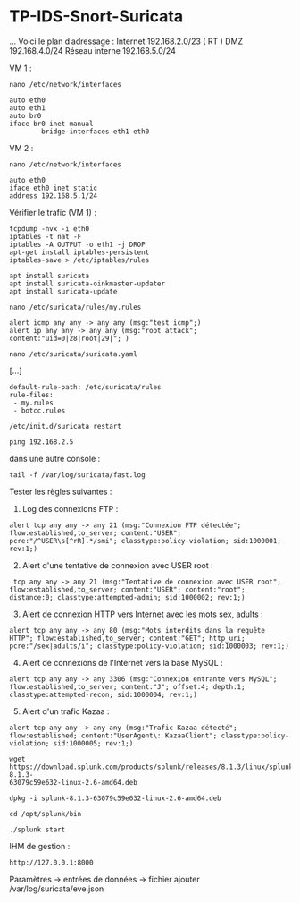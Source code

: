# TP-IDS-Snort-Suricata
...
Voici le plan d’adressage :
Internet 192.168.2.0/23 ( RT )
DMZ 192.168.4.0/24
Réseau interne 192.168.5.0/24


VM 1 :
```
nano /etc/network/interfaces
```

```
auto eth0
auto eth1
auto br0
iface br0 inet manual
		bridge-interfaces eth1 eth0
```

VM 2 :
```
nano /etc/network/interfaces
```

```
auto eth0
iface eth0 inet static
address 192.168.5.1/24
```

Vérifier le trafic (VM 1) :
```
tcpdump -nvx -i eth0
iptables -t nat -F 
iptables -A OUTPUT -o eth1 -j DROP
apt-get install iptables-persistent 
iptables-save > /etc/iptables/rules
```

```
apt install suricata
apt install suricata-oinkmaster-updater
apt install suricata-update
```

```
nano /etc/suricata/rules/my.rules
```

```
alert icmp any any -> any any (msg:"test icmp";)
alert ip any any -> any any (msg:"root attack"; content:"uid=0|28|root|29|"; ) 
```

```
nano /etc/suricata/suricata.yaml
```
[...]
```
default-rule-path: /etc/suricata/rules
rule-files:
 - my.rules
 - botcc.rules
```

```
/etc/init.d/suricata restart
```

```
ping 192.168.2.5
```
dans une autre console : 
```
tail -f /var/log/suricata/fast.log 
```

Tester les règles suivantes :
1. Log des connexions FTP :
```
alert tcp any any -> any 21 (msg:"Connexion FTP détectée"; flow:established,to_server; content:"USER"; pcre:"/^USER\s[^rR].*/smi"; classtype:policy-violation; sid:1000001; rev:1;)
```

2. Alert d'une tentative de connexion avec USER root :
```
 tcp any any -> any 21 (msg:"Tentative de connexion avec USER root"; flow:established,to_server; content:"USER"; content:"root"; distance:0; classtype:attempted-admin; sid:1000002; rev:1;)
```

3. Alert de connexion HTTP vers Internet avec les mots sex, adults :
```
alert tcp any any -> any 80 (msg:"Mots interdits dans la requête HTTP"; flow:established,to_server; content:"GET"; http_uri; pcre:"/sex|adults/i"; classtype:policy-violation; sid:1000003; rev:1;)
```

4. Alert de connexions de l'Internet vers la base MySQL :
```
alert tcp any any -> any 3306 (msg:"Connexion entrante vers MySQL"; flow:established,to_server; content:"J"; offset:4; depth:1; classtype:attempted-recon; sid:1000004; rev:1;)
```

5. Alert d'un trafic Kazaa :
```
alert tcp any any -> any any (msg:"Trafic Kazaa détecté"; flow:established; content:"UserAgent\: KazaaClient"; classtype:policy-violation; sid:1000005; rev:1;)
```

```
wget https://download.splunk.com/products/splunk/releases/8.1.3/linux/splunk-8.1.3-
63079c59e632-linux-2.6-amd64.deb
```

```
dpkg -i splunk-8.1.3-63079c59e632-linux-2.6-amd64.deb
```

```
cd /opt/splunk/bin
```

```
./splunk start
```

IHM de gestion : 
```
http://127.0.0.1:8000
```

Paramètres → entrées de données → fichier ajouter /var/log/suricata/eve.json
